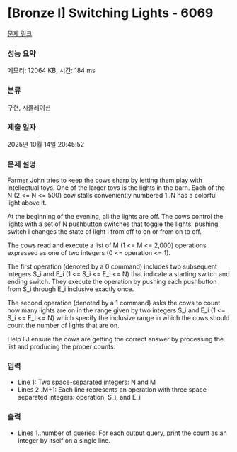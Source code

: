 # [Bronze I] Switching Lights - 6069 

[문제 링크](https://www.acmicpc.net/problem/6069) 

### 성능 요약

메모리: 12064 KB, 시간: 184 ms

### 분류

구현, 시뮬레이션

### 제출 일자

2025년 10월 14일 20:45:52

### 문제 설명

<p>Farmer John tries to keep the cows sharp by letting them play with intellectual toys. One of the larger toys is the lights in the barn. Each of the N (2 <= N <= 500) cow stalls conveniently numbered 1..N has a colorful light above it.</p>

<p>At the beginning of the evening, all the lights are off. The cows control the lights with a set of N pushbutton switches that toggle the lights; pushing switch i changes the state of light i from off to on or from on to off.</p>

<p>The cows read and execute a list of M (1 <= M <= 2,000) operations expressed as one of two integers (0 <= operation <= 1).</p>

<p>The first operation (denoted by a 0 command) includes two subsequent integers S_i and E_i (1 <= S_i <= E_i <= N) that indicate a starting switch and ending switch. They execute the operation by pushing each pushbutton from S_i through E_i inclusive exactly once.</p>

<p>The second operation (denoted by a 1 command) asks the cows to count how many lights are on in the range given by two integers S_i and E_i (1 <= S_i <= E_i <= N) which specify the inclusive range in which the cows should count the number of lights that are on.</p>

<p>Help FJ ensure the cows are getting the correct answer by processing the list and producing the proper counts.</p>

### 입력 

 <ul>
	<li>Line 1: Two space-separated integers: N and M</li>
	<li>Lines 2..M+1: Each line represents an operation with three space-separated integers: operation, S_i, and E_i</li>
</ul>

<p> </p>

### 출력 

 <ul>
	<li>Lines 1..number of queries: For each output query, print the count as an integer by itself on a single line.</li>
</ul>

<p> </p>


